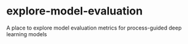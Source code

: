 # explore-model-evaluation
A place to explore model evaluation metrics for process-guided deep learning models
